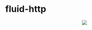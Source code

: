 # fluid-http

<p align="center">
  <img src="https://img.shields.io/travis/callumevans/fluid-http.svg?branch=master&style=flat-square">
</p>
